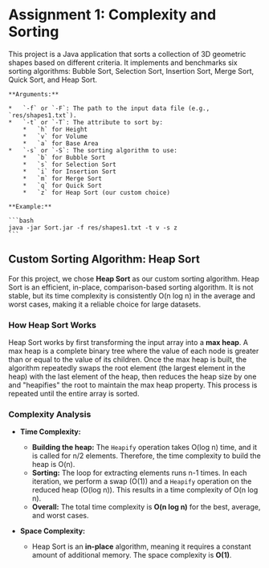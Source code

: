 # Assignment 1: Complexity and Sorting

This project is a Java application that sorts a collection of 3D geometric shapes based on different criteria. It implements and benchmarks six sorting algorithms: Bubble Sort, Selection Sort, Insertion Sort, Merge Sort, Quick Sort, and Heap Sort.

    **Arguments:**

    *   `-f` or `-F`: The path to the input data file (e.g., `res/shapes1.txt`).
    *   `-t` or `-T`: The attribute to sort by:
        *   `h` for Height
        *   `v` for Volume
        *   `a` for Base Area
    *   `-s` or `-S`: The sorting algorithm to use:
        *   `b` for Bubble Sort
        *   `s` for Selection Sort
        *   `i` for Insertion Sort
        *   `m` for Merge Sort
        *   `q` for Quick Sort
        *   `z` for Heap Sort (our custom choice)

    **Example:**

    ```bash
    java -jar Sort.jar -f res/shapes1.txt -t v -s z
    ```

## Custom Sorting Algorithm: Heap Sort

For this project, we chose **Heap Sort** as our custom sorting algorithm. Heap Sort is an efficient, in-place, comparison-based sorting algorithm. It is not stable, but its time complexity is consistently O(n log n) in the average and worst cases, making it a reliable choice for large datasets.

### How Heap Sort Works

Heap Sort works by first transforming the input array into a **max heap**. A max heap is a complete binary tree where the value of each node is greater than or equal to the value of its children. Once the max heap is built, the algorithm repeatedly swaps the root element (the largest element in the heap) with the last element of the heap, then reduces the heap size by one and "heapifies" the root to maintain the max heap property. This process is repeated until the entire array is sorted.

### Complexity Analysis

- **Time Complexity:**

  - **Building the heap:** The `Heapify` operation takes O(log n) time, and it is called for n/2 elements. Therefore, the time complexity to build the heap is O(n).
  - **Sorting:** The loop for extracting elements runs n-1 times. In each iteration, we perform a swap (O(1)) and a `Heapify` operation on the reduced heap (O(log n)). This results in a time complexity of O(n log n).
  - **Overall:** The total time complexity is **O(n log n)** for the best, average, and worst cases.

- **Space Complexity:**
  - Heap Sort is an **in-place** algorithm, meaning it requires a constant amount of additional memory. The space complexity is **O(1)**.

